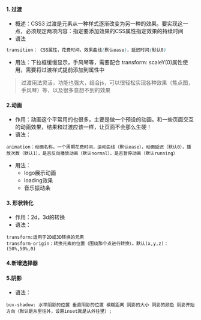 #### 1. 过渡

- 概述：CSS3 过渡是元素从一种样式逐渐改变为另一种的效果。要实现这一点，必须规定两项内容：指定要添加效果的CSS属性指定效果的持续时间
- 语法

```css
transition： CSS属性，花费时间，效果曲线(默认ease)，延迟时间(默认0)
```

- 用法：下拉框缓慢显示，手风琴等，需要配合 transform: scaleY(0)属性使用，需要将过渡样式提前添加到属性中

> 过渡用法灵活，功能也强大，结合js，可以很轻松实现各种效果（焦点图，手风琴）等，以及很多意想不到的效果

#### 2.动画

- 作用：动画这个平常用的也很多，主要是做一个预设的动画。和一些页面交互的动画效果，结果和过渡应该一样，让页面不会那么生硬！
- 语法：

```
animation：动画名称，一个周期花费时间，运动曲线（默认ease），动画延迟（默认0），播放次数（默认1），是否反向播放动画（默认normal），是否暂停动画（默认running）
```

- 用法：
  - logo展示动画
  - loading效果
  - 音乐振动条

#### 3. 形状转化

- 作用：2d，3d的转换
- 语法：

```
transform:适用于2D或3D转换的元素
transform-origin：转换元素的位置（围绕那个点进行转换）。默认(x,y,z)：(50%,50%,0)
```

#### 4.新增选择器



#### 5.阴影

- 语法：

```
box-shadow: 水平阴影的位置 垂直阴影的位置 模糊距离 阴影的大小 阴影的颜色 阴影开始方向（默认是从里往外，设置inset就是从外往里）;
```

